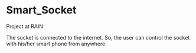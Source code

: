 # Smart_Socket
Project at RAIN

The socket is connected to the internet. So, the user can control the socket with his/her smart phone from anywhere.
